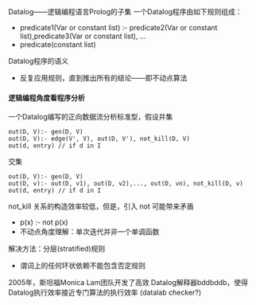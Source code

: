 Datalog——逻辑编程语言Prolog的子集
一个Datalog程序由如下规则组成：
- predicate1(Var or constant list) :- predicate2(Var or constant list),predicate3(Var or constant list), … 
- predicate(constant list)

Datalog程序的语义
- 反复应用规则，直到推出所有的结论——即不动点算法

#### 逻辑编程角度看程序分析
一个Datalog编写的正向数据流分析标准型，假设并集
```Datalog
out(D, V):- gen(D, V)
out(D, V):- edge(V', V), out(D, V'), not_kill(D, V)
out(d, entry) // if d in I
```
交集
```Datalog
out(D, V):- gen(D, V)
out(D, v):- out(D, v1), out(D, v2),..., out(D, vn), not_kill(D, v)
out(d, entry) // if d in I
```

not_kill 关系的构造效率较低，但是，引入 not 可能带来矛盾
- p(x) :- not p(x)
- 不动点角度理解：单次迭代并非一个单调函数

解决方法：分层(stratified)规则 
- 谓词上的任何环状依赖不能包含否定规则

2005年，斯坦福Monica Lam团队开发了高效 Datalog解释器bddbddb，使得Datalog执行效率接近专门算法的执行效率 (datalab checker?)

